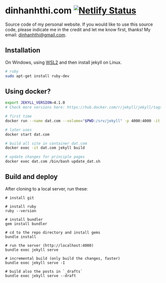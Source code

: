# dinhanhthi.com [![Netlify Status](https://api.netlify.com/api/v1/badges/ace14869-1b28-471b-ad0f-5f1f7defa382/deploy-status)](https://app.netlify.com/sites/inspiring-goldstine-cfc130/deploys)

Source code of my personal website. If you would like to use this source code, please indicate me in the credit and let me know first, thanks! My email: dinhanhthi@gmail.com.

## Installation

On Windows, using [WSL2](https://docs.microsoft.com/en-us/windows/wsl/install-win10) and then install jekyll on Linux.

``` bash
# ruby
sudo apt-get install ruby-dev
```

## Using docker?

``` bash
export JEKYLL_VERSION=4.1.0
# Check more versions here: https://hub.docker.com/r/jekyll/jekyll/tags

# first time
docker run --name dat.com --volume="$PWD:/srv/jekyll" -p 4000:4000 -it jekyll/jekyll:$JEKYLL_VERSION jekyll serve -I

# later uses
docker start dat.com

# build all site in container dat.com
docker exec -it dat.com jekyll build

# update changes for principle pages
docker exec dat.com /bin/bash update_dat.sh
```

## Build and deploy

After cloning to a local server, run these:

~~~
# install git

# install ruby
ruby --version

# install bundler
gem install bundler

# cd to the repo directory and install gems
bundle install

# run the server (http://localhost:4000)
bundle exec jekyll serve

# incremental build (only build the changes, faster)
bundle exec jekyll serve -I

# build also the posts in `_drafts`
bundle exec jekyll serve --draft
~~~